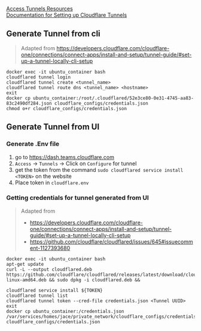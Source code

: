 
[Access Tunnels Resources](https://dash.teams.cloudflare.com)   
[Documentation for Setting up Cloudflare Tunnels](https://developers.cloudflare.com/cloudflare-one/connections/connect-apps/)

## Generate Tunnel from cli

>Adapted from https://developers.cloudflare.com/cloudflare-one/connections/connect-apps/install-and-setup/tunnel-guide/#set-up-a-tunnel-locally-cli-setup
```shell
docker exec -it ubuntu_container bash
cloudflared tunnel login
cloudflared tunnel create <tunnel_name>
cloudflared tunnel route dns <tunnel_name> <hostname>
exit
docker cp ubuntu_container:/root/.cloudflared/52e3ce80-0e31-4745-aa83-83c2490df284.json cloudflare_configs/credentials.json
chmod o+r cloudflare_configs/credentials.json
```

## Generate Tunnel from UI

### Generate .Env file

 1. go to https://dash.teams.cloudflare.com
 2. `Access` -> `Tunnels` -> Click on `Configure` for tunnel 
 3. get the token from the command `sudo cloudflared service install <TOKEN>` on the website
 4. Place token in `cloudflare.env`

### Getting credentials for tunnel generated from UI
>Adapted from 
> * https://developers.cloudflare.com/cloudflare-one/connections/connect-apps/install-and-setup/tunnel-guide/#set-up-a-tunnel-locally-cli-setup
> * https://github.com/cloudflare/cloudflared/issues/645#issuecomment-1127393680
```shell
docker exec -it ubuntu_container bash
apt-get update
curl -L --output cloudflared.deb https://github.com/cloudflare/cloudflared/releases/latest/download/cloudflared-linux-amd64.deb && sudo dpkg -i cloudflared.deb && 

cloudflared service install ${TOKEN}
cloudflared tunnel list
cloudflared tunnel token --cred-file credentials.json <Tunnel UUID>
exit
docker cp ubuntu_container:/credentials.json /var/services/homes/jace/private_network/cloudflare_configs/credentials.json
cloudflare_configs/credentials.json
```